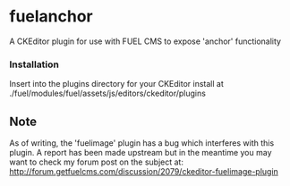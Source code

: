 # fuelanchor
A CKEditor plugin for use with FUEL CMS to expose 'anchor' functionality

### Installation
Insert into the plugins directory for your CKEditor install at ./fuel/modules/fuel/assets/js/editors/ckeditor/plugins

## Note
As of writing, the 'fuelimage' plugin has a bug which interferes with this plugin. A report has been made upstream but in the meantime you may want to check my forum post on the subject at:
http://forum.getfuelcms.com/discussion/2079/ckeditor-fuelimage-plugin
